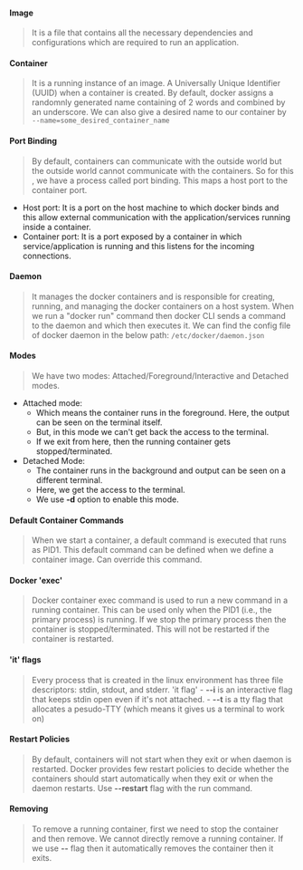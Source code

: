 #### Image
> It is a file that contains all the necessary dependencies and configurations which are required to run an application.

#### Container
> It is a running instance of an image.
> A Universally Unique Identifier (UUID) when a container is created.
> By default, docker assigns a randomnly generated name containing of 2 words and combined by an underscore.
> We can also give a desired name to our container by  
    ```
    --name=some_desired_container_name
    ```

#### Port Binding
> By default, containers can communicate with the outside world but the outside world cannot communicate with the containers.
> So for this , we have a process called port binding.
> This maps a host port to the container port.
 - Host port: It is a port on the host machine to which docker binds and this allow external communication with the application/services running inside a container.
 - Container port: It is a port exposed by a container in which service/application is running and this listens for the incoming connections.

#### Daemon
> It manages the docker containers and is responsible for creating, running, and managing the docker containers on a host system.
> When we run a "docker run" command then docker CLI sends a command to the daemon and which then executes it.
> We can find the config file of docker daemon in the below path:
    ```
    /etc/docker/daemon.json
    ```

#### Modes
> We have two modes: Attached/Foreground/Interactive and Detached modes.
 - Attached mode: 
    - Which means the container runs in the foreground. Here, the output can be seen on the terminal itself.
    - But, in this mode we can't get back the access to the terminal.
    - If we exit from here, then the running container gets stopped/terminated.
 - Detached Mode:
    - The container runs in the background and output can be seen on a different terminal.
    - Here, we get the access to the terminal.
    - We use **-d** option to enable this mode.

#### Default Container Commands
> When we start a container, a default command is executed that runs as PID1.
> This default command can be defined when we define a container image.
> Can override this command.

#### Docker 'exec'
> Docker container exec command is used to run a new command in a running container.
> This can be used only when the PID1 (i.e., the primary process) is running.
> If we stop the primary process then the container is stopped/terminated.
> This will not be restarted if the container is restarted.

#### 'it' flags
> Every process that is created in the linux environment has three file descriptors: stdin, stdout, and stderr.
> 'it flag'
    - **--i** is an interactive flag that keeps stdin open even if it's not attached.
    - **--t** is a tty flag that allocates a pesudo-TTY (which means it gives us a terminal to work on)

#### Restart Policies
> By default, containers will not start when they exit or when daemon is restarted.
> Docker provides few restart policies to decide whether the containers should start automatically when they exit or when the daemon restarts.
> Use **--restart** flag with the run command.

#### Removing
> To remove a running container, first we need to stop the container and then remove.
> We cannot directly remove a running container.
> If we use **--** flag then it automatically removes the container then it exits.